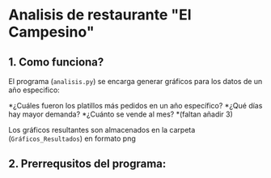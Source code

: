 # Analisis de restaurante "El Campesino"

## 1. Como funciona?
 El programa (`analisis.py`) se encarga generar gráficos para los datos de un año especifico:

 *¿Cuáles fueron los platillos más pedidos en un año específico?
 *¿Qué días hay mayor demanda?
 *¿Cuánto se vende al mes?
 *(faltan añadir 3)

Los gráficos resultantes son almacenados en la carpeta (`Gráficos_Resultados`) en formato png

## 2. Prerrequsitos del programa:
